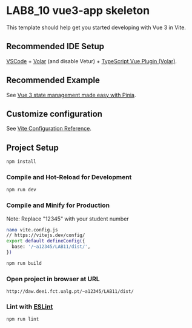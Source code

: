 # LAB8_10 vue3-app skeleton

This template should help get you started developing with Vue 3 in Vite.

## Recommended IDE Setup

[VSCode](https://code.visualstudio.com/) + [Volar](https://marketplace.visualstudio.com/items?itemName=Vue.volar) (and disable Vetur) + [TypeScript Vue Plugin (Volar)](https://marketplace.visualstudio.com/items?itemName=Vue.vscode-typescript-vue-plugin).

## Recommended Example

See [Vue 3 state management made easy with Pinia](https://blog.logrocket.com/complex-vue-3-state-management-pinia/#pinia-vs-vuex).


## Customize configuration

See [Vite Configuration Reference](https://vitejs.dev/config/).

## Project Setup

```sh
npm install
```

### Compile and Hot-Reload for Development

```sh
npm run dev
```

### Compile and Minify for Production

Note: Replace "12345" with your student number

```sh
nano vite.config.js
// https://vitejs.dev/config/
export default defineConfig({
  base: '/~a12345/LAB11/dist/',
})

npm run build
```
### Open project in browser at URL
```
http://daw.deei.fct.ualg.pt/~a12345/LAB11/dist/
```

### Lint with [ESLint](https://eslint.org/)

```sh
npm run lint
```

